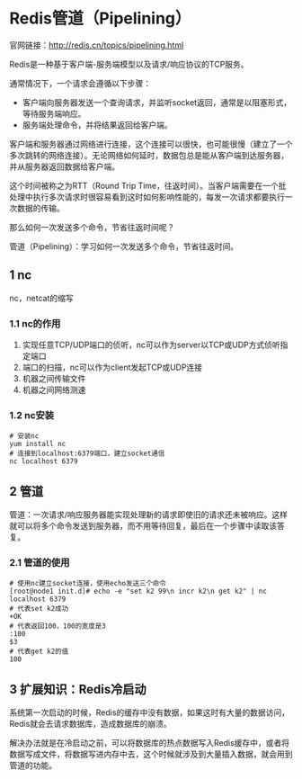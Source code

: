 # Redis管道（Pipelining）

官网链接：http://redis.cn/topics/pipelining.html

Redis是一种基于客户端-服务端模型以及请求/响应协议的TCP服务。

通常情况下，一个请求会遵循以下步骤：

- 客户端向服务器发送一个查询请求，并监听socket返回，通常是以阻塞形式，等待服务端响应。
- 服务端处理命令，并将结果返回给客户端。

客户端和服务器通过网络进行连接，这个连接可以很快，也可能很慢（建立了一个多次跳转的网络连接）。无论网络如何延时，数据包总是能从客户端到达服务器，并从服务器返回数据给客户端。

这个时间被称之为RTT（Round Trip Time，往返时间）。当客户端需要在一个批处理中执行多次请求时很容易看到这时如何影响性能的，每发一次请求都要执行一次数据的传输。

那么如何一次发送多个命令，节省往返时间呢？



管道（Pipelining）：学习如何一次发送多个命令，节省往返时间。

## 1 nc

nc，netcat的缩写

### 1.1 nc的作用

1. 实现任意TCP/UDP端口的侦听，nc可以作为server以TCP或UDP方式侦听指定端口
2. 端口的扫描，nc可以作为client发起TCP或UDP连接
3. 机器之间传输文件
4. 机器之间网络测速 

### 1.2 nc安装

```shell
# 安装nc
yum install nc
# 连接到localhost:6379端口，建立socket通信
nc localhost 6379
```

## 2 管道

管道：一次请求/响应服务器能实现处理新的请求即使旧的请求还未被响应。这样就可以将多个命令发送到服务器，而不用等待回复，最后在一个步骤中读取该答复。

### 2.1 管道的使用

 ```shell
# 使用nc建立socket连接，使用echo发送三个命令
[root@node1 init.d]# echo -e "set k2 99\n incr k2\n get k2" | nc localhost 6379
# 代表set k2成功
+OK
# 代表返回100，100的宽度是3
:100
$3
# 代表get k2的值
100
 ```

## 3 扩展知识：Redis冷启动

系统第一次启动的时候，Redis的缓存中没有数据，如果这时有大量的数据访问，Redis就会去请求数据库，造成数据库的崩溃。

解决办法就是在冷启动之前，可以将数据库的热点数据写入Redis缓存中，或者将数据写成文件，将数据写进内存中去，这个时候就涉及到大量插入数据，就会用到管道的功能。